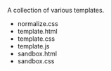 A collection of various templates.

- normalize.css
- template.html
- template.css
- template.js
- sandbox.html
- sandbox.css
